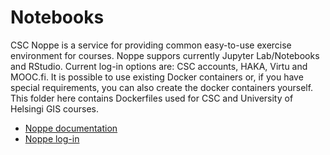 # Notebooks 

CSC Noppe is a service for providing common easy-to-use exercise environment for courses. Noppe suppors currently Jupyter Lab/Notebooks and RStudio. Current log-in options are: CSC accounts, HAKA, Virtu and MOOC.fi.
It is possible to use existing Docker containers or, if you have special requirements, you can also create the docker containers yourself. This folder here contains Dockerfiles used for CSC and University of Helsingi GIS courses.

* [Noppe documentation](https://docs.csc.fi/cloud/csc_notebooks/)
* [Noppe log-in](https://noppe.csc.fi)